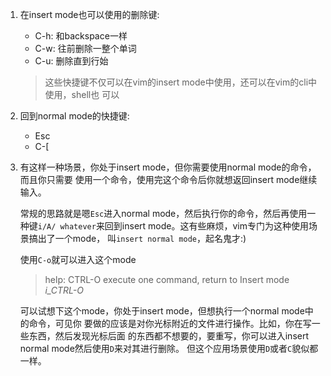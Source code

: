 1. 在insert mode也可以使用的删除键:

   * C-h: 和backspace一样
   * C-w: 往前删除一整个单词
   * C-u: 删除直到行始

   > 这些快捷键不仅可以在vim的insert mode中使用，还可以在vim的cli中使用，shell也
     可以

2. 回到normal mode的快捷键:

   * Esc
   * C-[

3. 有这样一种场景，你处于insert mode，但你需要使用normal mode的命令，而且你只需要
   使用一个命令，使用完这个命令后你就想返回insert mode继续输入。

   常规的思路就是嗯`Esc`进入normal mode，然后执行你的命令，然后再使用一种键`i/A/
   whatever`来回到insert mode。这有些麻烦，vim专门为这种使用场景搞出了一个mode，
   叫`insert normal mode`，起名鬼才:)

   使用`C-o`就可以进入这个mode

   > help: CTRL-O		execute one command, return to Insert mode   *i_CTRL-O*

   可以试想下这个mode，你处于insert mode，但想执行一个normal mode中的命令，可见你
   要做的应该是对你光标附近的文件进行操作。比如，你在写一些东西，然后发现光标后面
   的东西都不想要的，要重写，你可以进入insert normal mode然后使用`D`来对其进行删除。
   但这个应用场景使用`D`或者`C`貌似都一样。


